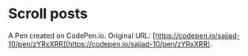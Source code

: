 # Scroll posts

A Pen created on CodePen.io. Original URL: [https://codepen.io/sajjad-10/pen/zYRxXRR](https://codepen.io/sajjad-10/pen/zYRxXRR).

